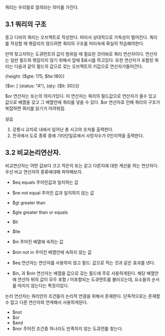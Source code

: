 쿼리는 우리말로 질의라는 의미를 가진다. 


## 3.1 쿼리의 구조

몽고 디비의 쿼리는 오브젝트로 작성한다. 따라서 상대적으로 가독성이 떨어진다. 쿼리를 작성할 때 헷갈리지 않으려면 쿼리의 구조를 머리속에 확실히 학습해야한다.

만약 찾고자하는 도큐먼트의 값이 범위일 때 필요한 것이바로 쿼리 연산자이다. 연산자는 일반 필드와 헷갈리지 않기 위해서 앞에 $표시를 하고있다. 또한 연산자가 포함된 쿼리는 다음과 같이 필드의 값으로 갖는 오브젝트의 키값으로 연산자가들어간다.

{height: {$gte: 175, $lte:180}}


{$or: [ {status: "A"}, {qty: {$lt: 30}}]}


$or 연산자는 또는의 의미가있다. 이 연산자는 쿼리의 필드값으로 연산자가 올수 있고 값으로 배열을 갖고 그 배열안에 쿼리를 넣을 수 있다. $or 연산자로 인해 쿼리의 구조가 복잡하면 쿼리를 읽기가 어려워짐.

실습

1. 강릉시 교차로 내에서 일어난 총 사고의 숫자를 출력한다. 
2. 전국에서 도로 종류 중에 기타단일로에서 사망자수가 0인지역을 출력한다. 

## 3.2 비교논리연산자.

비교연산자는 어떤 값보다 크고 작은지 또는 같고 다른지에 대한 계산을 하는 연산자다.우선 비교 연산자의 종류에대해 파악해보자.


- $eq equals 주어진값과 일치하는 값
- $ne not equal 주어진 값과 일치하지 않는 값
- $gt greater than
- $gte greater than or equals 
- $lt
- $lte
- $in 주어진 배열에 속하는 값
- $nin not in 주어진 배열안에 속하지 않는 값

- $eq 연산자는 연산자를 사용하지 않고 필드: 값으로 적는 것과 같은 효과를 낸다.
- $in, 과 $nin 연산자는 배열을 값으로 갖는 필드에 주로 사용하게된다. 해당 배열안에 연산자 뒤의 값이 모두 포함 / 미포함되는 도큐먼트를 불러오는데, 요소들의 순서를 따지지 않는다는 특징이있다. 


논리 연산자는 쿼리안의 조건들이 논리적 연결을 위해서 존재한다. 단독적으로는 존재할 수 없고 다른 연산자와 연계해서 사용하게된다.

- $not
- $or 
- $and
- $nor 주어진 조건중 하나라도 만족하지 않는 도큐먼를 찾는다.



